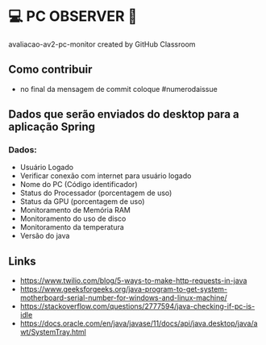# 💻 PC OBSERVER 👀
avaliacao-av2-pc-monitor created by GitHub Classroom

## Como contribuir
- no final da mensagem de commit coloque #numerodaissue

## Dados que serão enviados do desktop para a aplicação Spring

### Dados:
- Usuário Logado
- Verificar conexão com internet para usuário logado
- Nome do PC (Código identificador)
- Status do Processador (porcentagem de uso)
- Status da GPU (porcentagem de uso)
- Monitoramento de Memória RAM
- Monitoramento do uso de disco
- Monitoramento da temperatura
- Versão do java

## Links
- https://www.twilio.com/blog/5-ways-to-make-http-requests-in-java
- https://www.geeksforgeeks.org/java-program-to-get-system-motherboard-serial-number-for-windows-and-linux-machine/
- https://stackoverflow.com/questions/2777594/java-checking-if-pc-is-idle
- https://docs.oracle.com/en/java/javase/11/docs/api/java.desktop/java/awt/SystemTray.html

